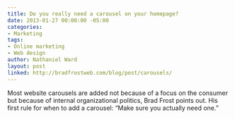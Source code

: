 ```yaml
---
title: Do you really need a carousel on your homepage?
date: 2013-01-27 00:00:00 -05:00
categories:
- Marketing
tags:
- Online marketing
- Web design
author: Nathaniel Ward
layout: post
linked: http://bradfrostweb.com/blog/post/carousels/
---
```


Most website carousels are added not because of a focus on the consumer but because of internal organizational politics, Brad Frost points out. His first rule for when to add a carousel: “Make sure you actually need one.”